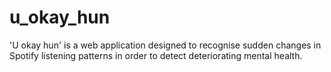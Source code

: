 # u_okay_hun
'U okay hun' is a web application designed to recognise sudden changes in Spotify listening patterns in order to detect deteriorating mental health. 
